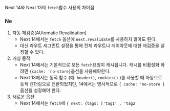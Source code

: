 Next 14와 Next 13의 `fetch`함수 사용의 차이점

### Ne

1. 자동 재검증(AUtomatic Revalidation)
	- Next 14에서는 `fetch` 옵션에 `next.revalidate`를 사용하지 않아도 된다.
	- 대신 라우트 세그먼트 설정을 통해 전체 라우트나 레이아웃에 대한 재검증을 설정할 수 있다.
2. 캐싱 동작
	- Next 14에서는 기본적으로 모든 `fetch`요청이 캐시됩니다. 캐시를 비활성화 하려면 `{cache: 'no-store}`옵션을 사용해야한다.
	- Next 13에서는 동적 함수 (예: `header()`, `cookies()` )를 사용할 때 자동으로 동적 렌더링으로 전환되었지만, 14에서는 명시적으로 `{ cache: 'no-store }` 옵션을 설정해야 한다.
3. 새로운 옵션
	- Next 14에서는 `fetch`에 `{ next: {tags: ['tag1' , 'tag2`